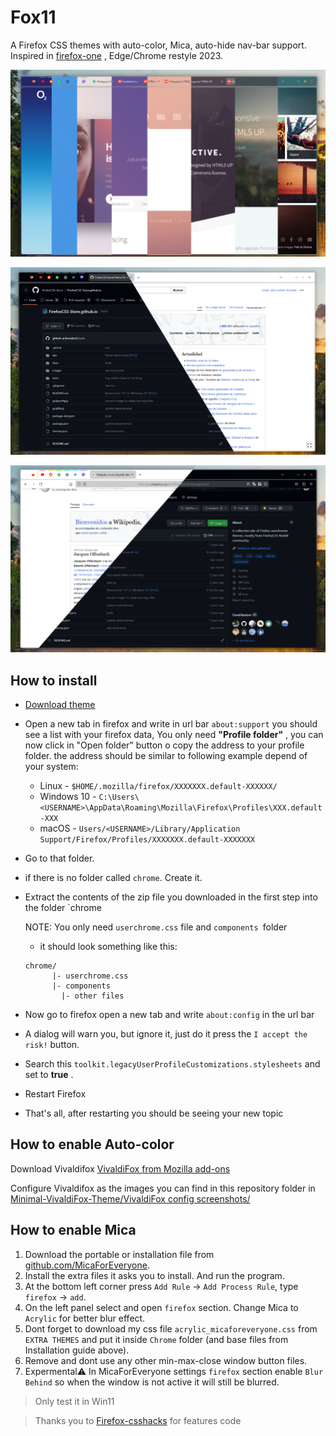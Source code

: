 # Fox11

A Firefox CSS themes with auto-color, Mica, auto-hide nav-bar support. Inspired in [firefox-one](https://github.com/Godiesc/firefox-one) , Edge/Chrome restyle 2023.

![1690216277849](image/readme/1690216277849.png)

![1690216288679](image/readme/1690216288679.png)

![1690216292119](image/readme/1690216292119.png)

## How to install

* [Download theme ](https://github.com/Neikon/Fox11/archive/refs/heads/main.zip)
* Open a new tab in firefox and write in url bar `about:support` you should see a list with your firefox data, You only need **"Profile folder"** , you can now click in "Open folder" button o copy the address to your profile folder.
  the address should be similar to following example depend of your system:

  * Linux - `$HOME/.mozilla/firefox/XXXXXXX.default-XXXXXX/`
  * Windows 10 - `C:\Users\<USERNAME>\AppData\Roaming\Mozilla\Firefox\Profiles\XXX.default-XXX`
  * macOS - `Users/<USERNAME>/Library/Application Support/Firefox/Profiles/XXXXXXX.default-XXXXXXX`
* Go to that folder.
* if there is no folder called `chrome`. Create it.
* Extract the contents of the zip file you downloaded in the first step into the folder `chrome

  NOTE: You only need `userchrome.css` file and `components `folder

  * it should look something like this:

  ```
  chrome/
        |- userchrome.css
        |- components
  	      |- other files
  ```
* Now go to firefox open a new tab and write `about:config` in the url bar
* A dialog will warn you, but ignore it, just do it press the `I accept the risk!` button.
* Search this `toolkit.legacyUserProfileCustomizations.stylesheets` and set to  **true** .
* Restart Firefox
* That's all, after restarting you should be seeing your new topic

## How to enable Auto-color

Download Vivaldifox [VivaldiFox from Mozilla add-ons](https://addons.mozilla.org/es/firefox/addon/vivaldifox/)

Configure Vivaldifox as the images you can find in this repository folder in [Minimal-VivaldiFox-Theme/VivaldiFox config screenshots/](https://github.com/Neikon/Minimal-VivaldiFox-Theme/tree/master/VivaldiFox%20config%20screenshots)

## How to enable Mica

1. Download the portable or installation file from [github.com/MicaForEveryone](https://github.com/MicaForEveryone/MicaForEveryone/releases).
2. Install the extra files it asks you to install. And run the program.
3. At the bottom left corner press `Add Rule` -> `Add Process Rule`, type `firefox` -> `add`.
4. On the left panel select and open `firefox` section. Change Mica to `Acrylic` for better blur effect.
5. Dont forget to download my css file `acrylic_micaforeveryone.css` from `EXTRA THEMES` and  put it inside `Chrome` folder (and base files from Installation guide above).
6. Remove and dont use any other min-max-close window button files.
7. Expermental⚠️ In MicaForEveryone settings `firefox` section enable `Blur Behind` so when the window is not active it will still be blurred.

> Only test it in Win11

> Thanks you to [Firefox-csshacks](https://mrotherguy.github.io/firefox-csshacks/?file=) for features code

